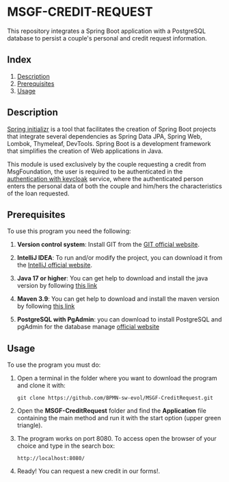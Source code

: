 #  MSGF-CREDIT-REQUEST

This repository integrates a Spring Boot application with a PostgreSQL database to persist a couple's personal and credit request information.


## Index

1. [Description](#description)
2. [Prerequisites](#prerequisites)
3. [Usage](#usage)


## Description

[Spring initializr](https://start.spring.io/) is a tool that facilitates the creation of Spring Boot projects that integrate several dependencies as Spring Data JPA, Spring Web, Lombok, Thymeleaf, DevTools. Spring Boot is a development framework that simplifies the creation of Web applications in Java. 

This module is used exclusively by the couple requesting a credit from MsgFoundation, the user is required to be authenticated in the [authentication with keycloak](https://github.com/BPMN-sw-evol/MSGF-IdentityService) service, where the authenticated person enters the personal data of both the couple and him/hers the characteristics of the loan requested.


## Prerequisites

To use this program you need the following:

1. **Version control system**: Install GIT from the [GIT official website](https://git-scm.com/downloads).


2. **IntelliJ IDEA**: To run and/or modify the project, you can download it from the [IntelliJ official website](https://www.jetbrains.com/es-es/idea/download/?section=windows).

3. **Java 17 or higher**: You can get help to download and install the java version by following [this link](https://www.youtube.com/watch?v=oAin-q1oTDw&pp=ygUXY29tbyBjb25maWd1cmFyIGphdmEgMTc%3D)

4. **Maven 3.9**: You can get help to download and install the maven version by following [this link](https://www.youtube.com/watch?v=1QfiyR_PWxU&pp=ygUSaW5zdGFsYXIgbWF2ZW4gMy45)

5. **PostgreSQL with PgAdmin**: you can download to install PostgreSQL and pgAdmin for the database manage [official website](https://www.postgresql.org/download/)

## Usage

To use the program you must do:

1. Open a terminal in the folder where you want to download the program and clone it with:

   ```
   git clone https://github.com/BPMN-sw-evol/MSGF-CreditRequest.git
   ```

2. Open the **MSGF-CreditRequest** folder and find the **Application** file containing the main method and run it with the start option (upper green triangle).

3. The program works on port 8080. To access open the browser of your choice and type in the search box: 
   ```
   http://localhost:8080/
   ```
5. Ready! You can request a new credit in our forms!.